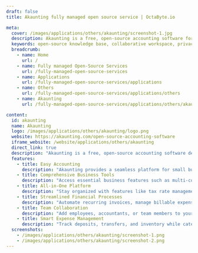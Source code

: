 ```yaml
---
draft: false
title: Akaunting fully managed open source service | OctaByte.io

meta:
  cover: /images/applications/others/akaunting/screenshot-1.jpg
  description: Akaunting is a free, open-source accounting software for small businesses, offering tools like invoicing, expense tracking, multi-currency support, and powerful reporting.
  keywords: open-source knowledge base, collaborative workspace, privacy-first, alternative to Monday, alternative to Notion, alternative to Miro, data management, real-time collaboration, Markdown support, secure data storage
  breadcrumb:
    - name: Home
      url: /
    - name: Fully managed Open-Source Services
      url: /fully-managed-open-source-services
    - name: Applications
      url: /fully-managed-open-source-services/applications
    - name: Others
      url: /fully-managed-open-source-services/applications/others
    - name: Akaunting
      url: /fully-managed-open-source-services/applications/others/akaunting

content:
  id: akaunting
  name: Akaunting
  logo: /images/applications/others/akaunting/logo.png
  website: https://akaunting.com/open-source-accounting-software
  iframe_website: /website/applications/others/akaunting
  direct_link: true
  description: "Akaunting is a free, open-source accounting software designed to simplify financial management for small businesses, freelancers, and entrepreneurs. With Akaunting, you can effortlessly send unlimited invoices, create bills, manage expenses, and add team members to streamline your financial operations. Enjoy robust features such as multi-currency support, bank account tracking, tax rate management, and detailed reporting, all in one intuitive platform. Akaunting eliminates the need for costly accounting solutions, offering tools like automated processes, recurring invoices, and a client portal to help you stay on top of your business finances. Experience the flexibility and reliability of an all-in-one accounting solution tailored to meet the needs of growing businesses."
  features:
    - title: Easy Accounting
      description: "Akaunting provides a seamless platform for small businesses to manage their finances. From invoicing and accepting online payments to tracking expenses, Akaunting simplifies accounting tasks with its user-friendly interface."
    - title: Comprehensive Business Tools
      description: "Access essential business features such as multi-company support, bank account tracking, powerful reporting, and a client portal. Akaunting empowers you to manage your operations efficiently, all in one place."
    - title: All-in-One Platform
      description: "Stay organized with features like tax rate management, multi-currency support, transaction categories, and customizable dashboards. Akaunting offers everything you need to manage your finances effectively."
    - title: Streamlined Financial Processes
      description: "Automate recurring invoices, manage billable expenses, create detailed estimates, and optimize your cost management strategy. Akaunting saves you time and effort while ensuring accurate financial tracking."
    - title: Team Collaboration
      description: "Add employees, accountants, or team members to your Akaunting account and assign specific roles. Improve collaboration and ensure everyone stays on the same page with a shared financial platform."
    - title: Smart Expense Management
      description: "Track deposits, transfers, and inventory while categorizing transactions for a clear view of your finances. Akaunting makes expense management effortless, helping you make informed business decisions."
  screenshots:
    - /images/applications/others/akaunting/screenshot-1.png
    - /images/applications/others/akaunting/screenshot-2.png
---
```

